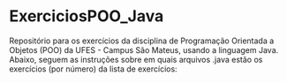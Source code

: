 # ExerciciosPOO_Java
Repositório para os exercícios da disciplina de Programação Orientada a Objetos (POO) da UFES - Campus São Mateus, usando a linguagem Java.
Abaixo, seguem as instruções sobre em quais arquivos .java estão os exercícios (por número) da lista de exercícios:
